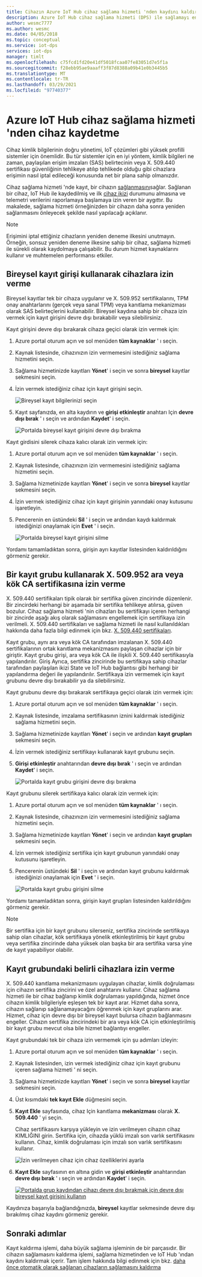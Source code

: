 ```yaml
---
title: Cihazın Azure IoT Hub cihaz sağlama hizmeti 'nden kaydını kaldır
description: Azure IoT Hub cihaz sağlama hizmeti (DPS) ile sağlamayı engellemek için bir cihazı kaydetme
author: wesmc7777
ms.author: wesmc
ms.date: 04/05/2018
ms.topic: conceptual
ms.service: iot-dps
services: iot-dps
manager: timlt
ms.openlocfilehash: c75fcd1fd20e41df5018fcaa07fe83051d7e5f1a
ms.sourcegitcommit: f28ebb95ae9aaaff3f87d8388a09b41e0b3445b5
ms.translationtype: MT
ms.contentlocale: tr-TR
ms.lasthandoff: 03/29/2021
ms.locfileid: "97740377"
---
```

# <a name="how-to-disenroll-a-device-from-azure-iot-hub-device-provisioning-service"></a>Azure IoT Hub cihaz sağlama hizmeti 'nden cihaz kaydetme

Cihaz kimlik bilgilerinin doğru yönetimi, IoT çözümleri gibi yüksek profilli sistemler için önemlidir. Bu tür sistemler için en iyi yöntem, kimlik bilgileri ne zaman, paylaşılan erişim imzaları (SAS) belirtecinin veya X. 509.440 sertifikası güvenliğinin tehlikeye atılıp tehlikede olduğu gibi cihazlara erişimin nasıl iptal edileceği konusunda net bir plana sahip olmanızdır. 

Cihaz sağlama hizmeti 'nde kayıt, bir cihazın [sağlanmasını](about-iot-dps.md#provisioning-process)sağlar. Sağlanan bir cihaz, IoT Hub ile kaydedilmiş ve ilk [cihaz ikizi](~/articles/iot-hub/iot-hub-devguide-device-twins.md) durumunu almasına ve telemetri verilerini raporlamaya başlamaya izin veren bir aygıttır. Bu makalede, sağlama hizmeti örneğinizden bir cihazın daha sonra yeniden sağlanmasını önleyecek şekilde nasıl yapılacağı açıklanır.

> [!NOTE] 
> Erişimini iptal ettiğiniz cihazların yeniden deneme ilkesini unutmayın. Örneğin, sonsuz yeniden deneme ilkesine sahip bir cihaz, sağlama hizmeti ile sürekli olarak kaydolmaya çalışabilir. Bu durum hizmet kaynaklarını kullanır ve muhtemelen performansı etkiler.

## <a name="disallow-devices-by-using-an-individual-enrollment-entry"></a>Bireysel kayıt girişi kullanarak cihazlara izin verme

Bireysel kayıtlar tek bir cihaza uygulanır ve X. 509.952 sertifikalarını, TPM onay anahtarlarını (gerçek veya sanal TPM) veya kanıtlama mekanizması olarak SAS belirteçlerini kullanabilir. Bireysel kaydına sahip bir cihaza izin vermek için kayıt girişini devre dışı bırakabilir veya silebilirsiniz. 

Kayıt girişini devre dışı bırakarak cihaza geçici olarak izin vermek için: 

1. Azure portal oturum açın ve sol menüden **tüm kaynaklar** ' ı seçin.
2. Kaynak listesinde, cihazınızın izin vermemesini istediğiniz sağlama hizmetini seçin.
3. Sağlama hizmetinizde kayıtları **Yönet**' i seçin ve sonra **bireysel** kayıtlar sekmesini seçin.
4. İzin vermek istediğiniz cihaz için kayıt girişini seçin. 

    ![Bireysel kayıt bilgilerinizi seçin](./media/how-to-revoke-device-access-portal/select-individual-enrollment.png)

5. Kayıt sayfanızda, en alta kaydırın ve **girişi etkinleştir** anahtarı Için **devre dışı bırak** ' ı seçin ve ardından **Kaydet**' i seçin.  

   ![Portalda bireysel kayıt girişini devre dışı bırakma](./media/how-to-revoke-device-access-portal/disable-individual-enrollment.png)

Kayıt girdisini silerek cihaza kalıcı olarak izin vermek için:

1. Azure portal oturum açın ve sol menüden **tüm kaynaklar** ' ı seçin.
2. Kaynak listesinde, cihazınızın izin vermemesini istediğiniz sağlama hizmetini seçin.
3. Sağlama hizmetinizde kayıtları **Yönet**' i seçin ve sonra **bireysel** kayıtlar sekmesini seçin.
4. İzin vermek istediğiniz cihaz için kayıt girişinin yanındaki onay kutusunu işaretleyin. 
5. Pencerenin en üstündeki **Sil** ' i seçin ve ardından kaydı kaldırmak istediğinizi onaylamak için **Evet** ' i seçin. 

   ![Portalda bireysel kayıt girişini silme](./media/how-to-revoke-device-access-portal/delete-individual-enrollment.png)


Yordamı tamamladıktan sonra, girişin ayrı kayıtlar listesinden kaldırıldığını görmeniz gerekir.  

## <a name="disallow-an-x509-intermediate-or-root-ca-certificate-by-using-an-enrollment-group"></a>Bir kayıt grubu kullanarak X. 509.952 ara veya kök CA sertifikasına izin verme

X. 509.440 sertifikaları tipik olarak bir sertifika güven zincirinde düzenlenir. Bir zincirdeki herhangi bir aşamada bir sertifika tehlikeye atılırsa, güven bozulur. Cihaz sağlama hizmeti 'nin cihazları bu sertifikayı içeren herhangi bir zincirde aşağı akış olarak sağlamasını engellemek için sertifikaya izin verilmeli. X. 509.440 sertifikaları ve sağlama hizmeti ile nasıl kullanıldıkları hakkında daha fazla bilgi edinmek için bkz. [X. 509.440 sertifikaları](./concepts-x509-attestation.md#x509-certificates). 

Kayıt grubu, aynı ara veya kök CA tarafından imzalanan X. 509.440 sertifikalarının ortak kanıtlama mekanizmasını paylaşan cihazlar için bir giriştir. Kayıt grubu girişi, ara veya kök CA ile ilişkili X. 509.440 sertifikasıyla yapılandırılır. Giriş Ayrıca, sertifika zincirinde bu sertifikaya sahip cihazlar tarafından paylaşılan ikizi State ve IoT Hub bağlantısı gibi herhangi bir yapılandırma değeri ile yapılandırılır. Sertifikaya izin vermemek için kayıt grubunu devre dışı bırakabilir ya da silebilirsiniz.

Kayıt grubunu devre dışı bırakarak sertifikaya geçici olarak izin vermek için: 

1. Azure portal oturum açın ve sol menüden **tüm kaynaklar** ' ı seçin.
2. Kaynak listesinde, imzalama sertifikasının iznini kaldırmak istediğiniz sağlama hizmetini seçin.
3. Sağlama hizmetinizde kayıtları **Yönet**' i seçin ve ardından **kayıt grupları** sekmesini seçin.
4. İzin vermek istediğiniz sertifikayı kullanarak kayıt grubunu seçin.
5. **Girişi etkinleştir** anahtarından **devre dışı bırak** ' ı seçin ve ardından **Kaydet**' i seçin.  

   ![Portalda kayıt grubu girişini devre dışı bırakma](./media/how-to-revoke-device-access-portal/disable-enrollment-group.png)

    
Kayıt grubunu silerek sertifikaya kalıcı olarak izin vermek için:

1. Azure portal oturum açın ve sol menüden **tüm kaynaklar** ' ı seçin.
2. Kaynak listesinde, cihazınızın izin vermemesini istediğiniz sağlama hizmetini seçin.
3. Sağlama hizmetinizde kayıtları **Yönet**' i seçin ve ardından **kayıt grupları** sekmesini seçin.
4. İzin vermek istediğiniz sertifika için kayıt grubunun yanındaki onay kutusunu işaretleyin. 
5. Pencerenin üstündeki **Sil** ' i seçin ve ardından kayıt grubunu kaldırmak istediğinizi onaylamak için **Evet** ' i seçin. 

   ![Portalda kayıt grubu girişini silme](./media/how-to-revoke-device-access-portal/delete-enrollment-group.png)

Yordamı tamamladıktan sonra, girişin kayıt grupları listesinden kaldırıldığını görmeniz gerekir.  

> [!NOTE]
> Bir sertifika için bir kayıt grubunu silerseniz, sertifika zincirinde sertifikaya sahip olan cihazlar, kök sertifikaya yönelik etkinleştirilmiş bir kayıt grubu veya sertifika zincirinde daha yüksek olan başka bir ara sertifika varsa yine de kayıt yapabiliyor olabilir.

## <a name="disallow-specific-devices-in-an-enrollment-group"></a>Kayıt grubundaki belirli cihazlara izin verme

X. 509.440 kanıtlama mekanizmasını uygulayan cihazlar, kimlik doğrulaması için cihazın sertifika zincirini ve özel anahtarını kullanır. Cihaz sağlama hizmeti ile bir cihaz bağlanıp kimlik doğrulaması yapıldığında, hizmet önce cihazın kimlik bilgileriyle eşleşen tek bir kayıt arar. Hizmet daha sonra, cihazın sağlanıp sağlanamayacağını öğrenmek için kayıt gruplarını arar. Hizmet, cihaz için devre dışı bir bireysel kayıt bulursa cihazın bağlanmasını engeller. Cihazın sertifika zincirindeki bir ara veya kök CA için etkinleştirilmiş bir kayıt grubu mevcut olsa bile hizmet bağlantıyı engeller. 

Kayıt grubundaki tek bir cihaza izin vermemek için şu adımları izleyin:

1. Azure portal oturum açın ve sol menüden **tüm kaynaklar** ' ı seçin.
2. Kaynak listesinden, izin vermek istediğiniz cihaz için kayıt grubunu içeren sağlama hizmeti ' ni seçin.
3. Sağlama hizmetinizde kayıtları **Yönet**' i seçin ve sonra **bireysel** kayıtlar sekmesini seçin.
4. Üst kısımdaki **tek kayıt Ekle** düğmesini seçin. 
5. **Kayıt Ekle** sayfasında, cihaz Için kanıtlama **mekanizması** olarak **X. 509.440** ' yi seçin.

    Cihaz sertifikasını karşıya yükleyin ve izin verilmeyen cihazın cihaz KIMLIĞINI girin. Sertifika için, cihazda yüklü imzalı son varlık sertifikasını kullanın. Cihaz, kimlik doğrulaması için imzalı son varlık sertifikasını kullanır.

    ![İzin verilmeyen cihaz için cihaz özelliklerini ayarla](./media/how-to-revoke-device-access-portal/disable-individual-enrollment-in-enrollment-group-1.png)

6. **Kayıt Ekle** sayfasının en altına gidin ve **girişi etkinleştir** anahtarından **devre dışı bırak** ' ı seçin ve ardından **Kaydet**' i seçin. 

    [![Portalda grup kaydından cihazı devre dışı bırakmak için devre dışı bireysel kayıt girişini kullanın](./media/how-to-revoke-device-access-portal/disable-individual-enrollment-in-enrollment-group.png)](./media/how-to-revoke-device-access-portal/disable-individual-enrollment-in-enrollment-group.png#lightbox)

Kaydınıza başarıyla bağlandığınızda, **bireysel** kayıtlar sekmesinde devre dışı bırakılmış cihaz kaydını görmeniz gerekir. 

## <a name="next-steps"></a>Sonraki adımlar

Kayıt kaldırma işlemi, daha büyük sağlama işleminin de bir parçasıdır. Bir cihazın sağlamasını kaldırma işlemi, sağlama hizmetinden ve IoT Hub 'ından kaydını kaldırmak içerir. Tam işlem hakkında bilgi edinmek için bkz. [daha önce otomatik olarak sağlanan cihazların sağlamasını kaldırma](how-to-unprovision-devices.md)
